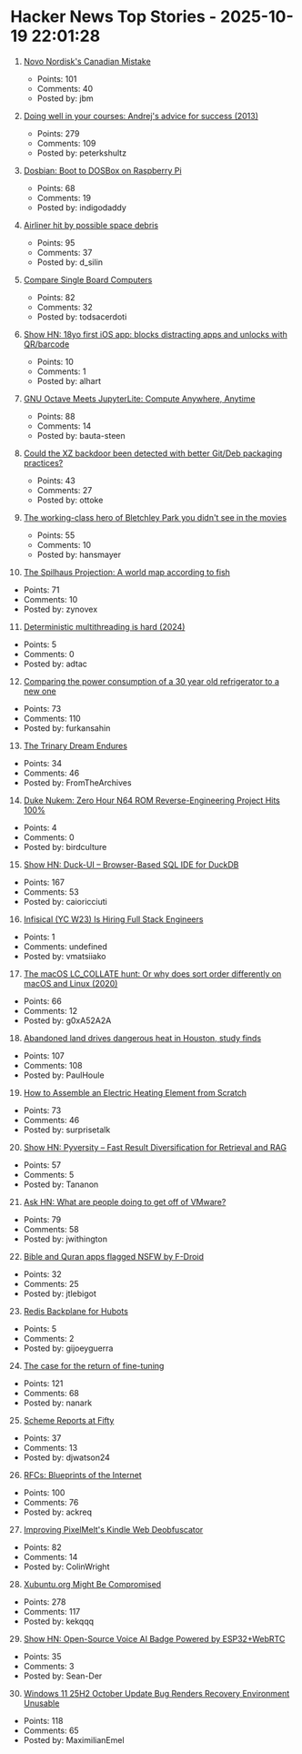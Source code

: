# Hacker News Top Stories - 2025-10-19 22:01:28

1. [Novo Nordisk's Canadian Mistake](https://www.science.org/content/blog-post/novo-nordisk-s-canadian-mistake)
   - Points: 101
   - Comments: 40
   - Posted by: jbm

2. [Doing well in your courses: Andrej's advice for success (2013)](https://cs.stanford.edu/people/karpathy/advice.html)
   - Points: 279
   - Comments: 109
   - Posted by: peterkshultz

3. [Dosbian: Boot to DOSBox on Raspberry Pi](https://cmaiolino.wordpress.com/dosbian/)
   - Points: 68
   - Comments: 19
   - Posted by: indigodaddy

4. [Airliner hit by possible space debris](https://avbrief.com/united-max-hit-by-falling-object-at-36000-feet/)
   - Points: 95
   - Comments: 37
   - Posted by: d_silin

5. [Compare Single Board Computers](https://sbc.compare/)
   - Points: 82
   - Comments: 32
   - Posted by: todsacerdoti

6. [Show HN: 18yo first iOS app: blocks distracting apps and unlocks with QR/barcode](https://apps.apple.com/us/app/recode-screen-time-control/id6752352978)
   - Points: 10
   - Comments: 1
   - Posted by: alhart

7. [GNU Octave Meets JupyterLite: Compute Anywhere, Anytime](https://blog.jupyter.org/gnu-octave-meets-jupyterlite-compute-anywhere-anytime-8b033afbbcdc)
   - Points: 88
   - Comments: 14
   - Posted by: bauta-steen

8. [Could the XZ backdoor been detected with better Git/Deb packaging practices?](https://optimizedbyotto.com/post/xz-backdoor-debian-git-detection/)
   - Points: 43
   - Comments: 27
   - Posted by: ottoke

9. [The working-class hero of Bletchley Park you didn't see in the movies](https://www.theguardian.com/world/2025/oct/12/move-over-alan-turing-meet-the-working-class-hero-of-bletchley-park-you-didnt-see-in-the-movies)
   - Points: 55
   - Comments: 10
   - Posted by: hansmayer

10. [The Spilhaus Projection: A world map according to fish](https://southernwoodenboatsailing.com/news/the-spilhaus-projection-a-world-map-according-to-fish)
   - Points: 71
   - Comments: 10
   - Posted by: zynovex

11. [Deterministic multithreading is hard (2024)](https://www.factorio.com/blog/post/fff-415)
   - Points: 5
   - Comments: 0
   - Posted by: adtac

12. [Comparing the power consumption of a 30 year old refrigerator to a new one](https://ounapuu.ee/posts/2025/10/14/fridge-power-consumption/)
   - Points: 73
   - Comments: 110
   - Posted by: furkansahin

13. [The Trinary Dream Endures](https://www.robinsloan.com/lab/trinary-dream/)
   - Points: 34
   - Comments: 46
   - Posted by: FromTheArchives

14. [Duke Nukem: Zero Hour N64 ROM Reverse-Engineering Project Hits 100%](https://github.com/Gillou68310/DukeNukemZeroHour)
   - Points: 4
   - Comments: 0
   - Posted by: birdculture

15. [Show HN: Duck-UI – Browser-Based SQL IDE for DuckDB](https://demo.duckui.com)
   - Points: 167
   - Comments: 53
   - Posted by: caioricciuti

16. [Infisical (YC W23) Is Hiring Full Stack Engineers](https://www.ycombinator.com/companies/infisical/jobs/0gY2Da1-full-stack-engineer-global)
   - Points: 1
   - Comments: undefined
   - Posted by: vmatsiiako

17. [The macOS LC_COLLATE hunt: Or why does sort order differently on macOS and Linux (2020)](https://blog.zhimingwang.org/macos-lc_collate-hunt)
   - Points: 66
   - Comments: 12
   - Posted by: g0xA52A2A

18. [Abandoned land drives dangerous heat in Houston, study finds](https://stories.tamu.edu/news/2025/10/07/abandoned-land-drives-dangerous-heat-in-houston-texas-am-study-finds/)
   - Points: 107
   - Comments: 108
   - Posted by: PaulHoule

19. [How to Assemble an Electric Heating Element from Scratch](https://solar.lowtechmagazine.com/2025/10/how-to-build-an-electric-heating-element-from-scratch/)
   - Points: 73
   - Comments: 46
   - Posted by: surprisetalk

20. [Show HN: Pyversity – Fast Result Diversification for Retrieval and RAG](https://github.com/Pringled/pyversity)
   - Points: 57
   - Comments: 5
   - Posted by: Tananon

21. [Ask HN: What are people doing to get off of VMware?](undefined)
   - Points: 79
   - Comments: 58
   - Posted by: jwithington

22. [Bible and Quran apps flagged NSFW by F-Droid](https://forum.f-droid.org/t/nsfw-flag-incorrectly-added-to-bible-and-quran-apps/33401)
   - Points: 32
   - Comments: 25
   - Posted by: jtlebigot

23. [Redis Backplane for Hubots](https://github.com/hubot-friends/hubot-redis-backplane)
   - Points: 5
   - Comments: 2
   - Posted by: gijoeyguerra

24. [The case for the return of fine-tuning](https://welovesota.com/article/the-case-for-the-return-of-fine-tuning)
   - Points: 121
   - Comments: 68
   - Posted by: nanark

25. [Scheme Reports at Fifty](https://crumbles.blog/posts/2025-10-18-scheme-reports-at-fifty.html)
   - Points: 37
   - Comments: 13
   - Posted by: djwatson24

26. [RFCs: Blueprints of the Internet](https://ackreq.github.io/posts/what-are-rfcs/)
   - Points: 100
   - Comments: 76
   - Posted by: ackreq

27. [Improving PixelMelt's Kindle Web Deobfuscator](https://shkspr.mobi/blog/2025/10/improving-pixelmelts-kindle-web-deobfuscator/)
   - Points: 82
   - Comments: 14
   - Posted by: ColinWright

28. [Xubuntu.org Might Be Compromised](https://old.reddit.com/r/Ubuntu/comments/1oa4549/xubuntuorg_might_be_compromised/)
   - Points: 278
   - Comments: 117
   - Posted by: kekqqq

29. [Show HN: Open-Source Voice AI Badge Powered by ESP32+WebRTC](https://github.com/VapiAI/vapicon-2025-hardware-workshop)
   - Points: 35
   - Comments: 3
   - Posted by: Sean-Der

30. [Windows 11 25H2 October Update Bug Renders Recovery Environment Unusable](https://www.techpowerup.com/342032/windows-11-25h2-october-update-bug-renders-recovery-environment-unusable)
   - Points: 118
   - Comments: 65
   - Posted by: MaximilianEmel

